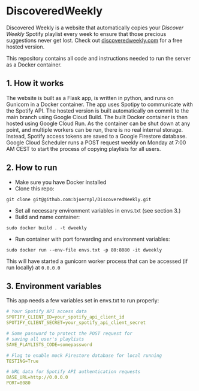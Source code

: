 # DiscoveredWeekly
Discovered Weekly is a website that automatically copies your <i>Discover Weekly</i> Spotify playlist every week
to ensure that those precious suggestions never get lost. Check out [discoveredweekly.com](https://discoveredweekly.com) for a free hosted version.

This repository contains all code and instructions needed to run the server as a Docker container.

## 1. How it works
The website is built as a Flask app, is written in python, and runs on Gunicorn in a Docker container. The app uses Spotipy to
communicate with the Spotify API. The hosted version is built automatically on commit to the main branch using Google Cloud Build. The built
Docker container is then hosted using Google Cloud Run. As the container can be shut down at any point, and multiple workers can be run,
there is no real internal storage. Instead, Spotify access tokens are saved to a Google Firestore database. Google Cloud Scheduler
runs a POST request weekly on Monday at 7:00 AM CEST to start the process of copying playlists for all users.

## 2. How to run
- Make sure you have Docker installed
- Clone this repo: 
```
git clone git@github.com:bjoernpl/DiscoveredWeekly.git
```
- Set all necessary environment variables in envs.txt (see section 3.)
- Build and name container: 
```
sudo docker build . -t dweekly
```
- Run container with port forwarding and environment variables: 
```
sudo docker run --env-file envs.txt -p 80:8080 -it dweekly
```
This will have started a gunicorn worker process that can be accessed (if run locally) at `0.0.0.0`

## 3. Environment variables
This app needs a few variables set in envs.txt to run properly:
```yaml
# Your Spotify API access data
SPOTIFY_CLIENT_ID=your_spotify_api_client_id
SPOTIFY_CLIENT_SECRET=your_spotify_api_client_secret

# Some password to protect the POST request for
# saving all user's playlists
SAVE_PLAYLISTS_CODE=somepassword

# Flag to enable mock Firestore database for local running
TESTING=True

# URL data for Spotify API authentication requests
BASE_URL=http://0.0.0.0
PORT=8080
```
